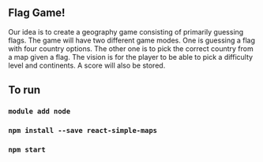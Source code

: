 ## Flag Game!

Our idea is to create a geography game consisting of primarily guessing flags. The game will have two different game modes. One is guessing a flag with four country options. The other one is to pick the correct country from a map given a flag. 
The vision is for the player to be able to pick a difficulty level and continents. 
A score will also be stored.


## To run
### `module add node`
### `npm install --save react-simple-maps`
### `npm start`


